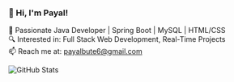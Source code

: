 ### 👋 Hi, I'm Payal!
🚀 Passionate Java Developer | Spring Boot | MySQL | HTML/CSS   
🔍 Interested in: Full Stack Web Development, Real-Time Projects  
📫 Reach me at: payalbute6@gmail.com

<!-- GitHub stats -->
![GitHub Stats](https://github-readme-stats.vercel.app/api?username=PayalBute6&show_icons=true&theme=tokyonight)

